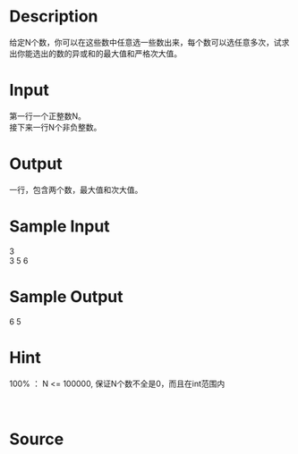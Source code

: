 
# Description

<div class="content"><div>给定N个数，你可以在这些数中任意选一些数出来，每个数可以选任意多次，试求出你能选出的数的异或和的最大值和严格次大值。</div>
<p></p></div>

# Input

<div class="content"><div>第一行一个正整数N。</div>
<div>接下来一行N个非负整数。</div>
<p></p></div>

# Output

<div class="content"><div>一行，包含两个数，最大值和次大值。</div>
<p></p></div>

# Sample Input

<div class="content"><span class="sampledata">3<br/>
3 5 6</span></div>

# Sample Output

<div class="content"><span class="sampledata">6 5 <br/>
</span></div>

# Hint

<div class="content"><p></p><div>100% ： N &lt;= 100000, 保证N个数不全是0，而且在int范围内</div><br/>
<div></div><br/>
<p></p><p></p></div>

# Source

<div class="content"><p><a href="problemset.php?search="></a></p></div>

